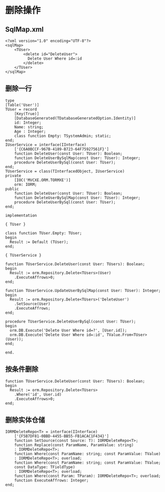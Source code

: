 # 删除操作

## SqlMap.xml

	<?xml version="1.0" encoding="UTF-8"?>
	<sqlMap>
	    <TUser>
            <delete id="DeleteUser">
			  Delete User Where id=:id
            </delete>
	    </TUser>
	</sqlMap>

## 删除一行

    type
    [Table('User')]
    TUser = record
        [Key(True)]
        [DatabaseGenerated(TDatabaseGeneratedOption.Identity)]
        id: Integer;
        Name: string;
        Age : Integer;
        class function Empty: TSystemAdmin; static;
    end;
    IUserService = interface(IInterface)
        ['{C6A0BCCF-967B-4189-B723-64F75927561F}']
        function DeleteUser(const User: TUser): Boolean;
        function DeleteUserBySqlMap(const User: TUser): Integer;
        procedure DeleteUserBySql(const User: TUser);
    end;
    TUserService = class(TInterfacedObject, IUserService)
    private
        [IOC('MVCXE.ORM.TORMXE')]
        orm: IORM;
    public
        function DeleteUser(const User: TUser): Boolean;
        function DeleteUserBySqlMap(const User: TUser): Integer;
        procedure DeleteUserBySql(const User: TUser);
    end;

    implementation

    { TUser }

    class function TUser.Empty: TUser;
    begin
      Result := Default (TUser);
    end;

    { TUserService }

    function TUserService.DeleteUser(const User: TUsers): Boolean;
    begin
      Result := orm.Repository.Delete<TUsers>(User)
        .ExecuteAffrows>0;
    end;

    function TUserService.UpdateUserBySqlMap(const User: TUser): Integer;
    begin
      Result := orm.Repository.Delete<TUsers>('DeleteUser')
        .SetSource(User)
        .ExecuteAffrows;
    end;

    procedure TUserService.DeleteUserBySql(const User: TUser);
    begin
      orm.DB.Execute('Delete User Where id=?', [User.id]);
      orm.DB.Execute('Delete User Where id=:id', TValue.From<TUser>(User));
    end;

    end.

## 按条件删除

    function TUserService.DeleteUser(const User: TUsers): Boolean;
    begin
      Result := orm.Repository.Delete<TUsers>
        .Where('id', User.id)
        .ExecuteAffrows>0;
    end;


## 删除实体仓储

    IORMDeleteRepo<T> = interface(IInterface)
        ['{F5B7DF81-0BBD-4455-BB55-FB1ACAC1F434}']
        function SetSource(const Source: T): IORMDeleteRepo<T>;
        function Replace(const ParamName, ParamValue: string)
        : IORMDeleteRepo<T>;
        function Where(const ParamName: string; const ParamValue: TValue)
        : IORMDeleteRepo<T>; overload;
        function Where(const ParamName: string; const ParamValue: TValue;
        const DataType: TFieldType)
        : IORMDeleteRepo<T>; overload;
        function Where(const Param: TParam): IORMDeleteRepo<T>; overload;
        function ExecuteAffrows: Integer;
    end;